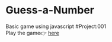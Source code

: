 # Guess-a-Number
Basic game using javascript #Project:001
<br/>
Play the game👉 [here](https://jyotikumari2.github.io/Guess-a-Number/)
